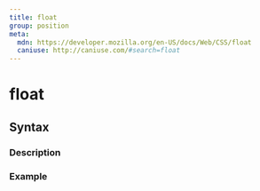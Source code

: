 ```yaml
---
title: float
group: position
meta:
  mdn: https://developer.mozilla.org/en-US/docs/Web/CSS/float
  caniuse: http://caniuse.com/#search=float
---
```


# float
<!--- Introduction for float, keep it brief and set the overall context -->

## Syntax
<!--- Introduce the various syntax for float -->

### Description
<!--- For each major section of syntax, provide a description explaining its usage further -->

### Example
<!--- Provide code examples for the syntax block you're currently describing -->